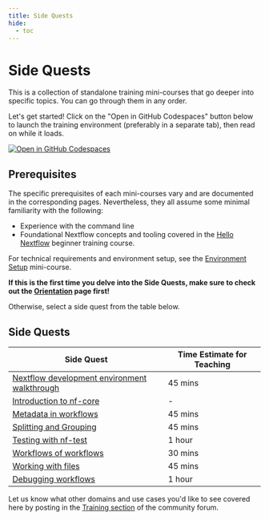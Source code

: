 ```yaml
---
title: Side Quests
hide:
  - toc
---
```


# Side Quests

This is a collection of standalone training mini-courses that go deeper into specific topics. You can go through them in any order.

Let's get started! Click on the "Open in GitHub Codespaces" button below to launch the training environment (preferably in a separate tab), then read on while it loads.

[![Open in GitHub Codespaces](https://github.com/codespaces/badge.svg)](https://codespaces.new/nextflow-io/training?quickstart=1&ref=master)

## Prerequisites

The specific prerequisites of each mini-courses vary and are documented in the corresponding pages.
Nevertheless, they all assume some minimal familiarity with the following:

- Experience with the command line
- Foundational Nextflow concepts and tooling covered in the [Hello Nextflow](../../hello_nextflow/) beginner training course.

For technical requirements and environment setup, see the [Environment Setup](../../envsetup/) mini-course.

**If this is the first time you delve into the Side Quests, make sure to check out the [Orientation](./orientation.md) page first!**

Otherwise, select a side quest from the table below.

## Side Quests

| Side Quest                                                        | Time Estimate for Teaching |
| ----------------------------------------------------------------- | -------------------------- |
| [Nextflow development environment walkthrough](./ide_features.md) | 45 mins                    |
| [Introduction to nf-core](./nf-core.md)                           | -                          |
| [Metadata in workflows](./metadata.md)                            | 45 mins                    |
| [Splitting and Grouping](./splitting_and_grouping.md)             | 45 mins                    |
| [Testing with nf-test](./nf-test.md)                              | 1 hour                     |
| [Workflows of workflows](./workflows_of_workflows.md)             | 30 mins                    |
| [Working with files](./working_with_files.md)                     | 45 mins                    |
| [Debugging workflows](./debugging.md)                             | 1 hour                     |

Let us know what other domains and use cases you'd like to see covered here by posting in the [Training section](https://community.seqera.io/c/training/) of the community forum.

